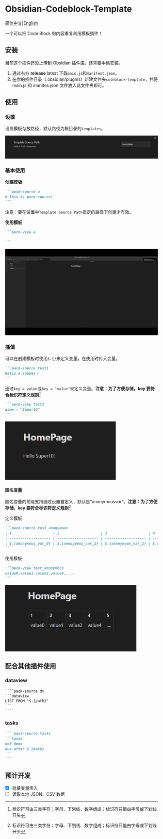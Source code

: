 # Obsidian-Codeblock-Template

[简体中文](./README.md)|[English](./README_EN.md)

一个可以把 Code Block 的内容重复利用模板插件！

## 安装

目前这个插件还没上传到 Obsidian 插件库，还需要手动安装。

1. 通过右方 **release** latest 下载`main.js`和`manifest.json`。
2. 在你的插件目录（.obsidian/plugins）新建文件夹`codeblock-template`，并将 main.js 和 manifes.json 文件放入此文件夹即可。

## 使用

### 设置

设置模板存放路径，默认路径为根目录的`templates`。

![image1](./assets/image1.png)

### 基本使用

**创建模板**

````markdown
```pack-source a
# This is pack-source!
```
````

注意：要在设置中`Template Source Path`指定的路径下创建才有效。

**使用模板**

````markdown
```pack-view a

```
````

![gif](./assets/image2.gif)

### 插值

可以在创建模板时使用`$.{}`来定义变量，在使用时传入变量。

````markdown
```pack-source test1
Hello $.{name}！
```
````

通过`key = value`或`key = "value"`来定义变量。**注意：为了方便存储，key 要符合标识符定义规则[^1]**

````markdown
```pack-view test1
name = "Super10"
```
````

![image-20230604144149583](./assets/image-20230604144149583.png)

#### 匿名变量

匿名变量的前缀支持通过设置自定义，默认是“anonymous*var*”。**注意：为了方便存储，key 要符合标识符定义规则**[^1]

定义模板

````markdown
```pack-source test_anonymous
| 1                   | 2                   | 3                   | 4                   | 5                   |
| ------------------- | ------------------- | ------------------- | ------------------- | ------------------- |
| $.{anonymous_var_0} | $.{anonymous_var_1} | $.{anonymous_var_2} | $.{anonymous_var_3} | $.{anonymous_var_4} |
```
````

使用模板

````markdown
```pack-view test_anonymous
value0,value1,value2,value4,....
```
````

![image-20230604144109428](./assets/image-20230604144109428.png)

## 配合其他插件使用

### dataview

`````
````pack-source dv
```dataview
LIST FROM "$.{path}"
```
````
`````

### tasks

`````markdown
````pack-source tasks
```tasks
not done
due after $.{date}
```
````
`````

## 预计开发

-   [x] 批量变量传入
-   [ ] 读取本地 JSON、CSV 数据

[^1]: 标识符可由三类字符：字母、下划线、数字组成；标识符只能由字母或下划线开头
